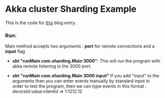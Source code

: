 # Akka cluster Sharding Example
This is the code for [this](http://thedeveloperpath.com/akka-cluster-sharding-2/) blog entry.

### Run: 
Main method accepts two arguments : **port** for remote connections and a **input** flag

* **sbt "runMain com.sharding.Main 3000"**: This will run the program with akka remote listening in the 3000 port.


* **sbt "runMain com.sharding.Main 3000 input"** If you add "input" to the arguments then you can enter events manually by standard input in order to test the program, then we can type events in this format : deviceId:value:clientId => 1:1212:12 

